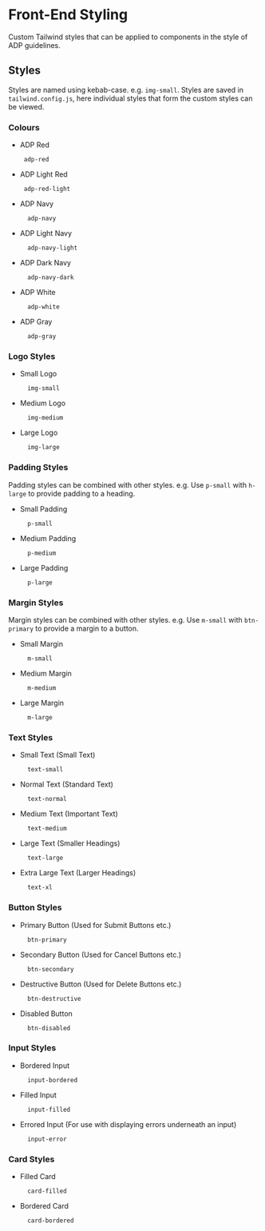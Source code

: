 # Front-End Styling
Custom Tailwind styles that can be applied to components in the style of ADP guidelines.

## Styles

Styles are named using kebab-case. e.g. ```img-small```. Styles are saved in ```tailwind.config.js```, here individual styles that form the custom styles can be viewed. 

### Colours

- ADP Red

       adp-red 

- ADP Light Red

       adp-red-light

- ADP Navy

        adp-navy

- ADP Light Navy

        adp-navy-light

- ADP Dark Navy

        adp-navy-dark

- ADP White

        adp-white

- ADP Gray

        adp-gray

### Logo Styles

- Small Logo
        
        img-small

- Medium Logo

        img-medium

- Large Logo

        img-large

### Padding Styles

Padding styles can be combined with other styles. e.g. Use ```p-small``` with ```h-large``` to  provide padding to a heading. 

- Small Padding

        p-small

- Medium Padding

        p-medium

- Large Padding

        p-large

### Margin Styles

Margin styles can be combined with other styles. e.g. Use ```m-small``` with ```btn-primary``` to  provide a margin to a button. 

- Small Margin

        m-small

- Medium Margin

        m-medium

- Large Margin

        m-large

### Text Styles

- Small Text (Small Text)

        text-small

- Normal Text (Standard Text)

        text-normal

- Medium Text (Important Text)

        text-medium

- Large Text (Smaller Headings)

        text-large

- Extra Large Text (Larger Headings)

        text-xl

### Button Styles

- Primary Button (Used for Submit Buttons etc.)

        btn-primary

- Secondary Button (Used for Cancel Buttons etc.)

        btn-secondary

- Destructive Button (Used for Delete Buttons etc.)

        btn-destructive

- Disabled Button

        btn-disabled

### Input Styles

- Bordered Input

        input-bordered

- Filled Input

        input-filled

- Errored Input (For use with displaying errors underneath an input)

        input-error

### Card Styles

- Filled Card

        card-filled

- Bordered Card

        card-bordered

